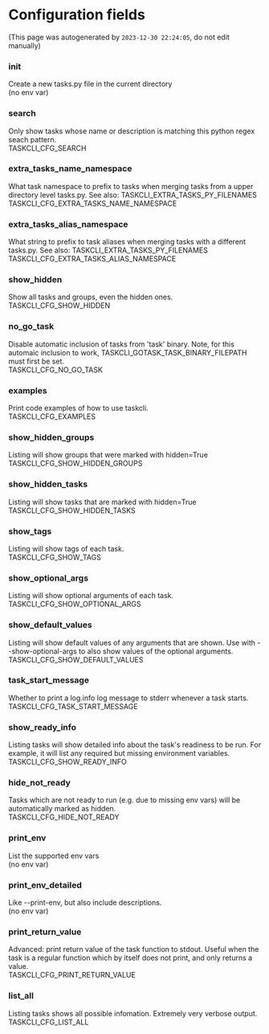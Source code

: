 # Configuration fields
(This page was autogenerated by `2023-12-30 22:24:05`, do not edit manually)
### init
Create a new tasks.py file in the current directory  
(no env var)  

### search
Only show tasks whose name or description is matching this python regex seach pattern.  
TASKCLI_CFG_SEARCH  

### extra_tasks_name_namespace
What task namespace to prefix to tasks when merging tasks from a upper directory level tasks.py. See also: TASKCLI_EXTRA_TASKS_PY_FILENAMES  
TASKCLI_CFG_EXTRA_TASKS_NAME_NAMESPACE  

### extra_tasks_alias_namespace
What string to prefix to task aliases when merging tasks with a different tasks.py. See also: TASKCLI_EXTRA_TASKS_PY_FILENAMES  
TASKCLI_CFG_EXTRA_TASKS_ALIAS_NAMESPACE  

### show_hidden
Show all tasks and groups, even the hidden ones.  
TASKCLI_CFG_SHOW_HIDDEN  

### no_go_task
Disable automatic inclusion of tasks from 'task' binary. Note, for this automaic inclusion to work, TASKCLI_GOTASK_TASK_BINARY_FILEPATH must first be set.  
TASKCLI_CFG_NO_GO_TASK  

### examples
Print code examples of how to use taskcli.  
TASKCLI_CFG_EXAMPLES  

### show_hidden_groups
Listing will show groups that were marked with hidden=True  
TASKCLI_CFG_SHOW_HIDDEN_GROUPS  

### show_hidden_tasks
Listing will show tasks that are marked with hidden=True  
TASKCLI_CFG_SHOW_HIDDEN_TASKS  

### show_tags
Listing will show tags of each task.  
TASKCLI_CFG_SHOW_TAGS  

### show_optional_args
Listing will show optional arguments of each task.  
TASKCLI_CFG_SHOW_OPTIONAL_ARGS  

### show_default_values
Listing will show default values of any arguments that are shown. Use with --show-optional-args to also show values of the optional arguments.  
TASKCLI_CFG_SHOW_DEFAULT_VALUES  

### task_start_message
Whether to print a log.info log message to stderr whenever a task starts.  
TASKCLI_CFG_TASK_START_MESSAGE  

### show_ready_info
Listing tasks will show detailed info about the task's readiness to be run. For example, it will list any required but missing environment variables.   
TASKCLI_CFG_SHOW_READY_INFO  

### hide_not_ready
Tasks which are not ready to run (e.g. due to missing env vars) will be automatically marked as hidden.  
TASKCLI_CFG_HIDE_NOT_READY  

### print_env
List the supported env vars  
(no env var)  

### print_env_detailed
Like --print-env, but also include descriptions.  
(no env var)  

### print_return_value
Advanced: print return value of the task function to stdout. Useful when the task is a regular function which by itself does not print, and only returns a value.  
TASKCLI_CFG_PRINT_RETURN_VALUE  

### list_all
Listing tasks shows all possible infomation. Extremely very verbose output.  
TASKCLI_CFG_LIST_ALL  

